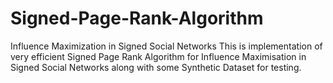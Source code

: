 # Signed-Page-Rank-Algorithm
Influence Maximization in Signed Social Networks
This is implementation of very efficient Signed Page Rank Algorithm for Influence Maximisation in Signed Social Networks along with some Synthetic Dataset for testing.
